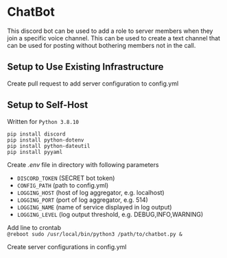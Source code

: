 # ChatBot

This discord bot can be used to add a role to server members when they join a specific voice channel. This can be used to create a text channel that can be used for posting without bothering members not in the call.

## Setup to Use Existing Infrastructure

Create pull request to add server configuration to config.yml


## Setup to Self-Host

Written for `Python 3.8.10` 

`pip install discord` \
`pip install python-dotenv` \
`pip install python-dateutil` \
`pip install pyyaml `

Create *.env* file in directory with following parameters

* `DISCORD_TOKEN` (SECRET bot token)
* `CONFIG_PATH` (path to config.yml)
* `LOGGING_HOST` (host of log aggregator, e.g. localhost)
* `LOGGING_PORT` (port of log aggregator, e.g. 514)
* `LOGGING_NAME` (name of service displayed in log output)
* `LOGGING_LEVEL` (log output threshold, e.g. DEBUG,INFO,WARNING)

Add line to crontab \
```@reboot sudo /usr/local/bin/python3 /path/to/chatbot.py &```

Create server configurations in config.yml